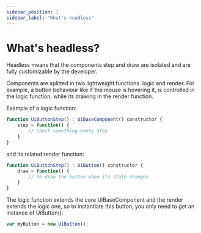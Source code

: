 ```yaml
---
sidebar_position: 1
sidebar_label: "What's headless"
---
```


# What's headless?

Headless means that the components step and draw are isolated and are fully customizable by the developer.

Components are splitted in two lightweight functions: logic and render. For example, a button behaviour like if the mouse is hovering it, is controlled in the logic function, while its drawing in the render function.

Example of a logic function:

```js
function UiButtonStep() : UiBaseComponent() constructor {
    step = function() {
        // Check something every step
    }
}
```

and its related render function:

```js
function UiButtonStep() : UiButton() constructor {
    draw = function() {
        // Re-draw the button when its state changes
    }
}
```

The logic function extends the core UiBaseComponent and the render extends the logic one, so to instantiate this button, you only need to get an instance of UiButton().


```js
var myButton = new UiButton();
```
